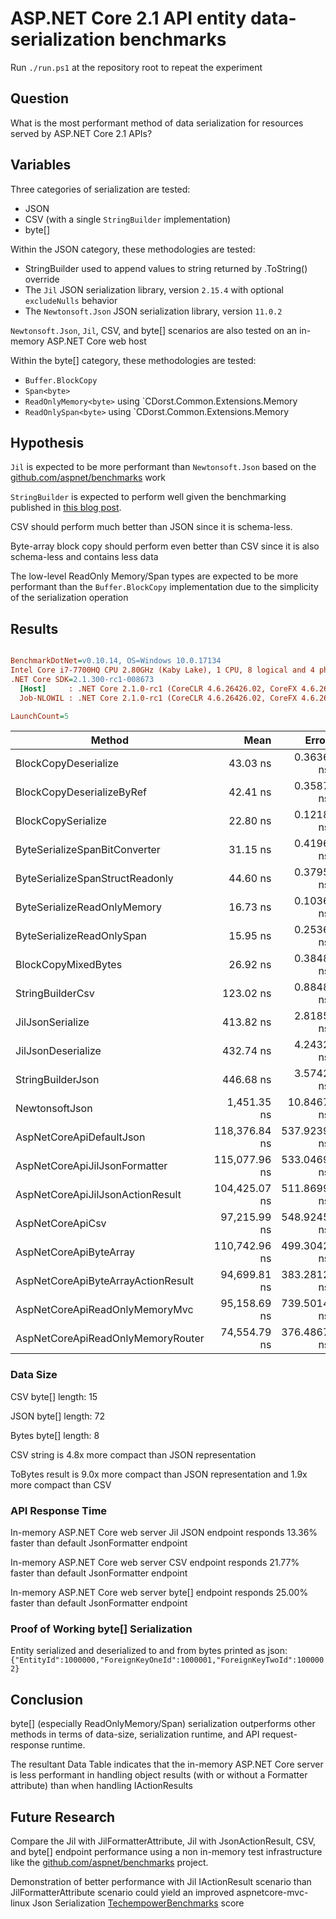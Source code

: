 # ASP.NET Core 2.1 API entity data-serialization benchmarks
Run `./run.ps1` at the repository root to repeat the experiment

## Question

What is the most performant method of data serialization for resources served by ASP.NET Core 2.1 APIs?

## Variables

Three categories of serialization are tested:

- JSON
- CSV (with a single `StringBuilder` implementation)
- byte[]

Within the JSON category, these methodologies are tested:

- StringBuilder used to append values to string returned by .ToString() override
- The `Jil` JSON serialization library, version `2.15.4` with optional `excludeNulls` behavior
- The `Newtonsoft.Json` JSON serialization library, version `11.0.2`

`Newtonsoft.Json`, `Jil`, CSV, and byte[] scenarios are also tested on an in-memory ASP.NET Core web host

Within the byte[] category, these methodologies are tested:

- `Buffer.BlockCopy`
- `Span<byte>`
- `ReadOnlyMemory<byte>` using `CDorst.Common.Extensions.Memory
- `ReadOnlySpan<byte>` using `CDorst.Common.Extensions.Memory

## Hypothesis

`Jil` is expected to be more performant than `Newtonsoft.Json` based on the [github.com/aspnet/benchmarks](https://github.com/aspnet/benchmarks) work

`StringBuilder` is expected to perform well given the benchmarking published in [this blog post](https://blogs.msdn.microsoft.com/dotnet/2018/04/18/performance-improvements-in-net-core-2-1/).

CSV should perform much better than JSON since it is schema-less.

Byte-array block copy should perform even better than CSV since it is also schema-less and contains less data

The low-level ReadOnly Memory/Span types are expected to be more performant than the `Buffer.BlockCopy` implementation due to the simplicity of the serialization operation

## Results

``` ini

BenchmarkDotNet=v0.10.14, OS=Windows 10.0.17134
Intel Core i7-7700HQ CPU 2.80GHz (Kaby Lake), 1 CPU, 8 logical and 4 physical cores
.NET Core SDK=2.1.300-rc1-008673
  [Host]     : .NET Core 2.1.0-rc1 (CoreCLR 4.6.26426.02, CoreFX 4.6.26426.04), 64bit RyuJIT
  Job-NLOWIL : .NET Core 2.1.0-rc1 (CoreCLR 4.6.26426.02, CoreFX 4.6.26426.04), 64bit RyuJIT

LaunchCount=5  

```
|                             Method |          Mean |       Error |        StdDev |        Median | Rank |
|----------------------------------- |--------------:|------------:|--------------:|--------------:|-----:|
|               BlockCopyDeserialize |      43.03 ns |   0.3636 ns |     0.9055 ns |      42.99 ns |    7 |
|          BlockCopyDeserializeByRef |      42.41 ns |   0.3587 ns |     0.8999 ns |      42.32 ns |    6 |
|                 BlockCopySerialize |      22.80 ns |   0.1218 ns |     0.3034 ns |      22.79 ns |    3 |
|      ByteSerializeSpanBitConverter |      31.15 ns |   0.4196 ns |     1.1201 ns |      30.78 ns |    5 |
|    ByteSerializeSpanStructReadonly |      44.60 ns |   0.3795 ns |     0.9451 ns |      44.54 ns |    8 |
|        ByteSerializeReadOnlyMemory |      16.73 ns |   0.1036 ns |     0.2581 ns |      16.69 ns |    2 |
|          ByteSerializeReadOnlySpan |      15.95 ns |   0.2536 ns |     0.6500 ns |      15.68 ns |    1 |
|                BlockCopyMixedBytes |      26.92 ns |   0.3848 ns |     1.0534 ns |      26.62 ns |    4 |
|                   StringBuilderCsv |     123.02 ns |   0.8848 ns |     2.2841 ns |     123.14 ns |    9 |
|                   JilJsonSerialize |     413.82 ns |   2.8185 ns |     7.0711 ns |     412.95 ns |   10 |
|                 JilJsonDeserialize |     432.74 ns |   4.2432 ns |    10.6454 ns |     434.98 ns |   11 |
|                  StringBuilderJson |     446.68 ns |   3.5742 ns |     9.6019 ns |     446.43 ns |   12 |
|                     NewtonsoftJson |   1,451.35 ns |  10.8467 ns |    27.8042 ns |   1,451.94 ns |   13 |
|           AspNetCoreApiDefaultJson | 118,376.84 ns | 537.9239 ns | 1,339.6172 ns | 118,268.07 ns |   20 |
|      AspNetCoreApiJilJsonFormatter | 115,077.96 ns | 533.0469 ns | 1,307.5730 ns | 114,899.23 ns |   19 |
|   AspNetCoreApiJilJsonActionResult | 104,425.07 ns | 511.8699 ns | 1,274.7337 ns | 104,504.53 ns |   17 |
|                   AspNetCoreApiCsv |  97,215.99 ns | 548.9245 ns | 1,387.2021 ns |  96,854.21 ns |   16 |
|             AspNetCoreApiByteArray | 110,742.96 ns | 499.3042 ns | 1,252.6565 ns | 110,467.56 ns |   18 |
| AspNetCoreApiByteArrayActionResult |  94,699.81 ns | 383.2812 ns |   947.3762 ns |  94,692.22 ns |   15 |
|     AspNetCoreApiReadOnlyMemoryMvc |  95,158.69 ns | 739.5014 ns | 1,827.8642 ns |  94,810.39 ns |   15 |
|  AspNetCoreApiReadOnlyMemoryRouter |  74,554.79 ns | 376.4867 ns |   937.5826 ns |  74,480.15 ns |   14 |

### Data Size

CSV byte[] length: 15

JSON byte[] length: 72

Bytes byte[] length: 8

CSV string is 4.8x more compact than JSON representation

ToBytes result is 9.0x more compact than JSON representation and 1.9x more compact than CSV

### API Response Time

In-memory ASP.NET Core web server Jil JSON endpoint responds 13.36% faster than default JsonFormatter endpoint

In-memory ASP.NET Core web server CSV endpoint responds 21.77% faster than default JsonFormatter endpoint

In-memory ASP.NET Core web server byte[] endpoint responds 25.00% faster than default JsonFormatter endpoint

### Proof of Working byte[] Serialization

Entity serialized and deserialized to and from bytes printed as json: `{"EntityId":1000000,"ForeignKeyOneId":1000001,"ForeignKeyTwoId":1000002}`

## Conclusion

byte[] (especially ReadOnlyMemory/Span) serialization outperforms other methods in terms of data-size, serialization runtime, and API request-response runtime.

The resultant Data Table indicates that the in-memory ASP.NET Core server is less performant in handling object results (with or without a Formatter attribute) than when handling IActionResults

## Future Research

Compare the Jil with JilFormatterAttribute, Jil with JsonActionResult, CSV, and byte[] endpoint performance using a non in-memory test infrastructure like the [github.com/aspnet/benchmarks](https://github.com/aspnet/benchmarks) project.

Demonstration of better performance with Jil IActionResult scenario than JilFormatterAttribute scenario could yield an improved aspnetcore-mvc-linux Json Serialization [TechempowerBenchmarks](https://github.com/aspnet/benchmarks/blob/d4f95d12d5759feff49a03aa0e432ae7a79ebd6c/src/Benchmarks/Controllers/HomeController.cs#L28-L34) score


